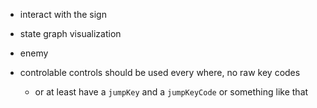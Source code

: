 - interact with the sign

- state graph visualization

- enemy

- controlable controls should be used every where, no raw key codes
  - or at least have a `jumpKey` and a `jumpKeyCode` or something like that
